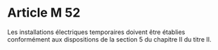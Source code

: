 # Article M 52

Les installations électriques temporaires doivent être établies conformément aux dispositions de la section 5 du chapitre II du titre II.
